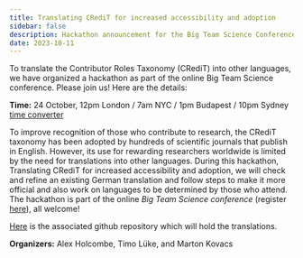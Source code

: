 ```yaml
---
title: Translating CRediT for increased accessibility and adoption
sidebar: false
description: Hackathon announcement for the Big Team Science Conference
date: 2023-10-11
---
```


To translate the Contributor Roles Taxonomy (CRediT) into other languages, we have organized a hackathon as part of the online Big Team Science conference. Please join us! Here are the details:

__Time:__ 24 October, 12pm London / 7am NYC / 1pm Budapest / 10pm Sydney [time converter](https://dateful.com/convert/coordinated-universal-time-utc?t=12&d=2023-10-24)

To improve recognition of those who contribute to research, the CRediT taxonomy has been adopted by hundreds of scientific journals that publish in English. However, its use for rewarding researchers worldwide is limited by the need for translations into other languages. During this hackathon, Translating CRediT for increased accessibility and adoption, we will check and refine an existing German translation and follow steps to make it more official and also work on languages to be determined by those who attend. The hackathon is part of the online _Big Team Science conference_ (register [here](https://bigteamscienceconference.github.io/registration/)), all welcome!

[Here](https://github.com/contributorshipcollaboration/credit-translation) is the associated github repository which will hold the translations.

__Organizers:__ Alex Holcombe, Timo Lüke, and Marton Kovacs

